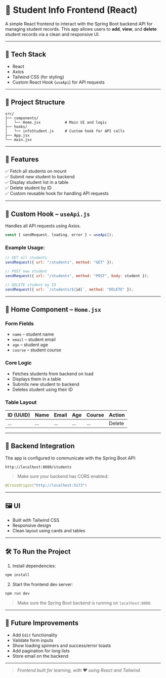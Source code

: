 # 🎯 Student Info Frontend (React)

A simple React frontend to interact with the Spring Boot backend API for managing student records. This app allows users to **add**, **view**, and **delete** student records via a clean and responsive UI.

---

## 🚀 Tech Stack

- React
- Axios
- Tailwind CSS (for styling)
- Custom React Hook (`useApi`) for API requests

---

## 🧱 Project Structure

```
src/
├── components/
│   └── Home.jsx           # Main UI and logic
├── hooks/
│   └── infoStudent.js     # Custom hook for API calls
├── App.jsx
└── main.jsx
```

---

## 🧠 Features

✅ Fetch all students on mount  
✅ Submit new student to backend  
✅ Display student list in a table  
✅ Delete student by ID  
✅ Custom reusable hook for handling API requests

---

## 🧰 Custom Hook – `useApi.js`

Handles all API requests using Axios.

```js
const { sendRequest, loading, error } = useApi();
```

### Example Usage:

```js
// GET all students
sendRequest({ url: "/students", method: "GET" });

// POST new student
sendRequest({ url: "/students", method: "POST", body: student });

// DELETE student by ID
sendRequest({ url: `/students/${id}`, method: "DELETE" });
```

---

## 📄 Home Component – `Home.jsx`

### Form Fields

- `name` – student name  
- `email` – student email  
- `age` – student age  
- `course` – student course  

### Core Logic

- Fetches students from backend on load
- Displays them in a table
- Submits new student to backend
- Deletes student using their ID

### Table Layout

| ID (UUID) | Name | Email | Age | Course | Action |
|-----------|------|-------|-----|--------|--------|
| ...       | ...  | ...   | ... | ...    | Delete |

---

## 🔗 Backend Integration

The app is configured to communicate with the Spring Boot API:

```
http://localhost:8080/students
```

> Make sure your backend has CORS enabled:
```java
@CrossOrigin("http://localhost:5173")
```

---

## 🖼 UI

- Built with Tailwind CSS  
- Responsive design  
- Clean layout using cards and tables

---

## 🛠 To Run the Project

1. Install dependencies:

```bash
npm install
```

2. Start the frontend dev server:

```bash
npm run dev
```

> Make sure the Spring Boot backend is running on `localhost:8080`.

---

## 📌 Future Improvements

- Add `Edit` functionality  
- Validate form inputs  
- Show loading spinners and success/error toasts  
- Add pagination for long lists  
- Store email on the backend

---

> _Frontend built for learning, with ❤️ using React and Tailwind._
